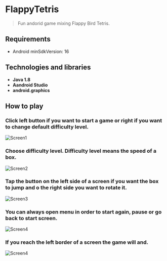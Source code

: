 # FlappyTetris
> Fun andorid game mixing Flappy Bird Tetris.

## Requirements
* Android minSdkVersion: 16

## Technologies and libraries
* **Java 1.8**
* **Aandroid Studio**
* **android.graphics**

## How to play
### Click left button if you want to start a game or right if you want to change default difficulty level.
![Screen1](./flappytetris1.png)

### Choose difficulty level. Difficulty level means the speed of a box.
![Screen2](./flappytetris2.png)


### Tap the button on the left side of a screen if you want the box to jump and o the right side you want to rotate it.
![Screen3](./flappytetris3.png)
 
### You can always open menu in order to start again, pause or go back to start screen.
![Screen4](./flappytetris4.png)

### If you reach the left border of a screen the game will and.
![Screen4](./flappytetris5.png)
 



